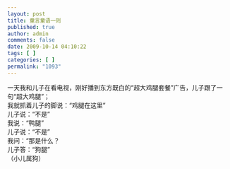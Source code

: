 ```yaml
---
layout: post
title: 童言童语一则
published: true
author: admin
comments: false
date: 2009-10-14 04:10:22
tags: [ ]
categories: [ ]
permalink: "1093"
---
```

一天我和儿子在看电视，刚好播到东方既白的“超大鸡腿套餐”广告，儿子跟了一句“超大鸡腿”；  
我就抓着儿子的脚说：“鸡腿在这里”  
儿子说：“不是”  
我说：“鸭腿”  
儿子说：“不是”  
我问：“那是什么？  
儿子答：“狗腿”  
（小儿属狗）